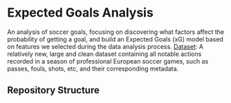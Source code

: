 # Expected Goals Analysis 
An analysis of soccer goals, focusing on discovering what factors affect the probability of getting a goal, and build an Expected Goals (xG) model based on features we selected during the data analysis process. [Dataset](https://figshare.com/collections/Soccer_match_event_dataset/4415000/2): A relatively new, large and clean dataset containing all notable actions recorded in a season of professional European soccer games, such as passes, fouls, shots, etc, and their corresponding metadata. 


## Repository Structure 

